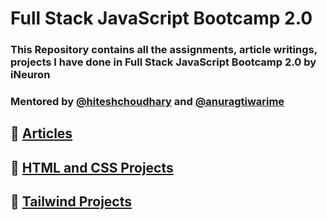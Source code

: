 # Full Stack JavaScript Bootcamp 2.0

### This Repository contains all the assignments, article writings, projects I have done in Full Stack JavaScript Bootcamp 2.0 by iNeuron

### Mentored by [@hiteshchoudhary](https://github.com/hiteshchoudhary) and [@anuragtiwarime](https://github.com/anuragtiwarime)

## :pushpin: [Articles](https://github.com/d1payan/FSJS-2.0/tree/main/Articles)

## :pushpin: [HTML and CSS Projects](https://github.com/d1payan/FSJS-2.0/tree/main/Projects/HTML%20and%20CSS%20Projects)

## :pushpin: [Tailwind Projects](https://github.com/d1payan/FSJS-2.0/tree/main/Projects/Tailwind%20CSS%20Projects)
